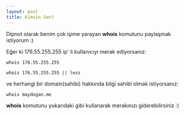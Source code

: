 ```yaml
---
layout: post
title: Kimsin Sen?
---
```

Dipnot olarak benim çok işime yarayan **whois** komutunu paylaşmak istiyorum :)

Eğer ki 176.55.255.255 ip' li kullanıcıyı merak ediyorsanız:

`whois 176.55.255.255`

`whois 176.55.255.255 || less`

ve herhangi bir domain(sahibi) hakkında bilgi sahibi olmak istiyorsanız:

`whois maydogan.me`

**whois** komutunu yukarıdaki gibi kullanarak merakınızı giderebilirsiniz :)



